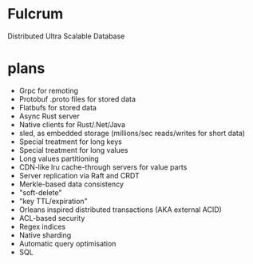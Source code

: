 # Fulcrum
Distributed Ultra Scalable Database 

# plans

- Grpc for remoting
- Protobuf .proto files for stored data
- Flatbufs for stored data
- Async Rust server
- Native clients for Rust/.Net/Java
- sled, as embedded storage (millions/sec reads/writes for short data)
- Special treatment for long keys
- Special treatment for long values
- Long values partitioning 
- CDN-like lru cache-through servers for value parts
- Server replication via Raft and CRDT
- Merkle-based data consistency
- "soft-delete" 
- "key TTL/expiration"
- Orleans inspired distributed transactions (AKA external ACID) 
- ACL-based security
- Regex indices
- Native sharding
- Automatic query optimisation
- SQL
